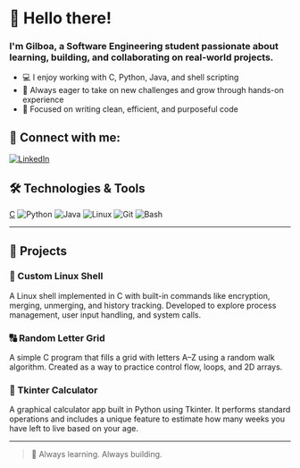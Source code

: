 # 👋 Hello there!

### I'm Gilboa, a Software Engineering student passionate about learning, building, and collaborating on real-world projects.

- 💻 I enjoy working with C, Python, Java, and shell scripting
- 🚀 Always eager to take on new challenges and grow through hands-on experience
- 🎯 Focused on writing clean, efficient, and purposeful code

## 📢 Connect with me:

[![LinkedIn](https://img.shields.io/badge/LinkedIn-blue?logo=linkedin&style=flat-square)](https://www.linkedin.com/in/gilboa-nathan/)

## 🛠️ Technologies & Tools
[C](https://img.shields.io/badge/C-00599C?style=flat-square&logo=c&logoColor=white)
![Python](https://img.shields.io/badge/Python-3776AB?style=flat-square&logo=python&logoColor=white)
![Java](https://img.shields.io/badge/Java-ED8B00?style=flat-square&logo=java&logoColor=white)
![Linux](https://img.shields.io/badge/Linux-FCC624?style=flat-square&logo=linux&logoColor=black)
![Git](https://img.shields.io/badge/Git-F05032?style=flat-square&logo=git&logoColor=white)
![Bash](https://img.shields.io/badge/Bash-121011?style=flat-square&logo=gnubash&logoColor=white)

---

## 📂 Projects

### 🔧 Custom Linux Shell
A Linux shell implemented in C with built-in commands like encryption, merging, unmerging, and history tracking. Developed to explore process management, user input handling, and system calls.

### 🔠 Random Letter Grid
A simple C program that fills a grid with letters A–Z using a random walk algorithm. Created as a way to practice control flow, loops, and 2D arrays.

### 🧮 Tkinter Calculator
A graphical calculator app built in Python using Tkinter. It performs standard operations and includes a unique feature to estimate how many weeks you have left to live based on your age.

---

> 🚧 Always learning. Always building.

